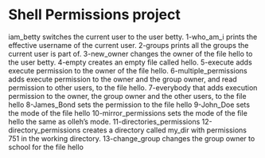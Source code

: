 # Shell Permissions project
iam_betty switches the current user to the user betty.
1-who_am_i prints the effective username of the current user.
2-groups  prints all the groups the current user is part of.
3-new_owner changes the owner of the file hello to the user betty.
4-empty creates an empty file called hello.
5-execute adds execute permission to the owner of the file hello.
6-multiple_permissions adds execute permission to the owner and the group owner, and read permission to other users, to the file hello.
7-everybody  that adds execution permission to the owner, the group owner and the other users, to the file hello
8-James_Bond sets the permission to the file hello
9-John_Doe sets the mode of the file hello
10-mirror_permissions sets the mode of the file hello the same as olleh’s mode.
11-directories_permissions
12-directory_permissions creates a directory called my_dir with permissions 751 in the working directory.
13-change_group changes the group owner to school for the file hello